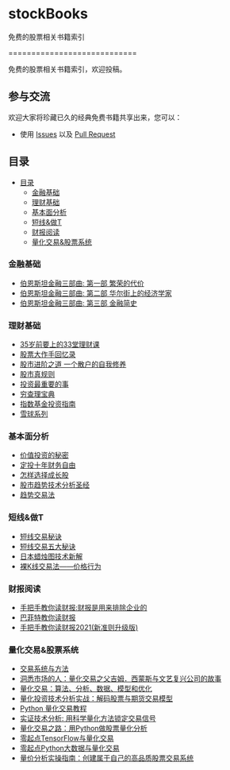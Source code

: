 # stockBooks
免费的股票相关书籍索引

============================

免费的股票相关书籍索引，欢迎投稿。


## 参与交流

欢迎大家将珍藏已久的经典免费书籍共享出来，您可以：

* 使用 [Issues](https://github.com/MorningBells/stockBooks/issues) 以及 [Pull Request](https://github.com/MorningBells/stockBooks/pulls)


## 目录

* [目录](#目录)
  * [金融基础](#金融基础)
  * [理财基础](#理财基础)
  * [基本面分析](#基本面分析)
  * [短线&做T](#短线&做T)
  * [财报阅读](#财报阅读)
  * [量化交易&股票系统](#量化交易&股票系统)

### 金融基础
* [伯恩斯坦金融三部曲: 第一部 繁荣的代价](https://book4you.org/book/1171432/f22302)
* [伯恩斯坦金融三部曲: 第二部 华尔街上的经济学家](https://book4you.org/book/1197689/4b01ea)
* [伯恩斯坦金融三部曲: 第三部 金融简史](https://book4you.org/book/1236464/e50aca)

### 理财基础
* [35岁前要上的33堂理财课](https://book4you.org/book/1207164/955b66)
* [股票大作手回忆录](https://book4you.org/book/5498237/f2a785)
* [股市进阶之道 一个散户的自我修养](https://book4you.org/book/5238429/0b31f4)
* [股市真规则](https://book4you.org/book/5759788/ff8b3d)
* [投资最重要的事](https://book4you.org/book/5381608/7c00f8)
* [穷查理宝典](https://book4you.org/book/3653869/17afeb)
* [指数基金投资指南](https://book4you.org/book/5438955/c239af)
* [雪球系列](https://book4you.org/book/11772999/0263e3)

### 基本面分析
* [价值投资的秘密](https://book4you.org/book/3688473/0a51f2?dsource=recommend)
* [定投十年财务自由](https://book4you.org/book/5645543/aace95)
* [怎样选择成长股](https://book4you.org/book/5297129/60ac4c)
* [股市趋势技术分析圣经](https://book4you.org/book/7244421/90867a)
* [趋势交易法](https://book4you.org/book/15822611/eaa416)

### 短线&做T
* [短线交易秘诀](https://book4you.org/book/5348203/6f3ef5)
* [短线交易五大秘诀](https://book4you.org/book/5788384/7fc9e3)
* [日本蜡烛图技术新解](https://book4you.org/book/11521933/17776b)
* [裸K线交易法——价格行为](https://book4you.org/book/5530417/f777bd)

### 财报阅读
* [手把手教你读财报:财报是用来排除企业的](https://book4you.org/book/3639983/f4f128)
* [巴菲特教你读财报](https://book4you.org/book/11776261/9ef5bf)
* [手把手教你读财报2021(新准则升级版)](https://book4you.org/book/11513637/93612d)

### 量化交易&股票系统
* [交易系统与方法](https://book4you.org/book/5579419/3786d0)
* [洞悉市场的人：量化交易之父吉姆．西蒙斯与文艺复兴公司的故事](https://book4you.org/book/5606353/d97c82)
* [量化交易：算法、分析、数据、模型和优化](https://book4you.org/book/11448936/fb0e49)
* [量化投资技术分析实战：解码股票与期货交易模型](https://book4you.org/book/16722638/d22806)
* [Python 量化交易教程](https://book4you.org/book/11917717/f4218a)
* [实证技术分析: 用科学量化方法锁定交易信号](https://book4you.org/book/16889684/b95953)
* [量化交易之路：用Python做股票量化分析](https://book4you.org/book/17205696/953350)
* [零起点TensorFlow与量化交易](https://book4you.org/book/17205694/d11ed6)
* [零起点Python大数据与量化交易](https://book4you.org/book/16739323/a62410?dsource=recommend)
* [量价分析实操指南：创建属于自己的高品质股票交易系统](https://book4you.org/book/17662723/2a1b0c)
